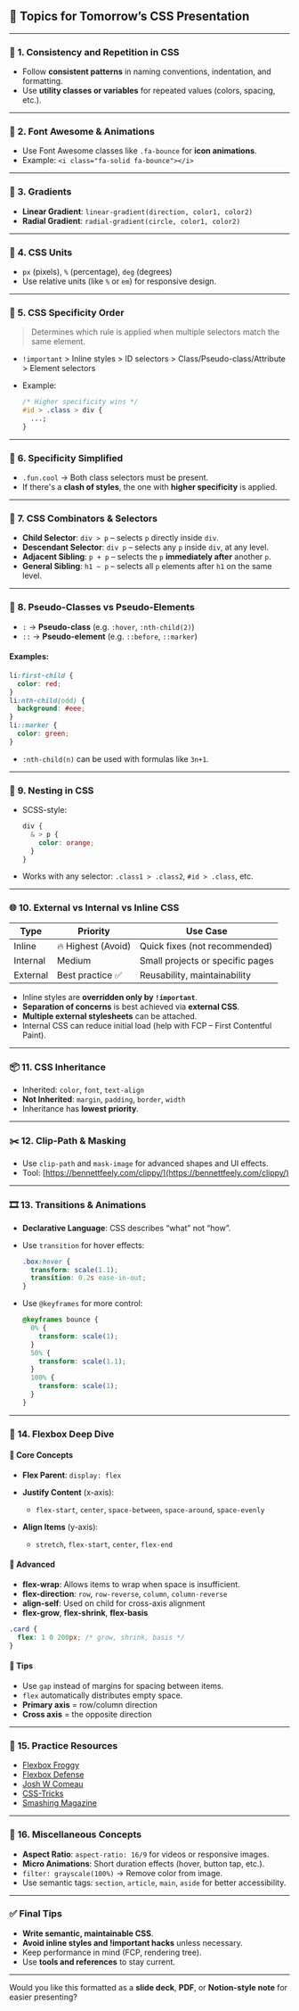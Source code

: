 ## 🎯 Topics for Tomorrow’s CSS Presentation

---

### 🔁 **1. Consistency and Repetition in CSS**

- Follow **consistent patterns** in naming conventions, indentation, and formatting.
- Use **utility classes or variables** for repeated values (colors, spacing, etc.).

---

### 🎨 **2. Font Awesome & Animations**

- Use Font Awesome classes like `.fa-bounce` for **icon animations**.
- Example: `<i class="fa-solid fa-bounce"></i>`

---

### 🎨 **3. Gradients**

- **Linear Gradient**: `linear-gradient(direction, color1, color2)`
- **Radial Gradient**: `radial-gradient(circle, color1, color2)`

---

### 📏 **4. CSS Units**

- `px` (pixels), `%` (percentage), `deg` (degrees)
- Use relative units (like `%` or `em`) for responsive design.

---

### 🔢 **5. CSS Specificity Order**

> Determines which rule is applied when multiple selectors match the same element.

- `!important` > Inline styles > ID selectors > Class/Pseudo-class/Attribute > Element selectors
- Example:

  ```css
  /* Higher specificity wins */
  #id > .class > div {
    ...;
  }
  ```

---

### 🧠 **6. Specificity Simplified**

- `.fun.cool` → Both class selectors must be present.
- If there's a **clash of styles**, the one with **higher specificity** is applied.

---

### 🔗 **7. CSS Combinators & Selectors**

- **Child Selector**: `div > p` – selects `p` directly inside `div`.
- **Descendant Selector**: `div p` – selects any `p` inside `div`, at any level.
- **Adjacent Sibling**: `p + p` – selects the `p` **immediately after** another `p`.
- **General Sibling**: `h1 ~ p` – selects all `p` elements after `h1` on the same level.

---

### 🧱 **8. Pseudo-Classes vs Pseudo-Elements**

- `:` → **Pseudo-class** (e.g. `:hover`, `:nth-child(2)`)
- `::` → **Pseudo-element** (e.g. `::before`, `::marker`)

#### Examples:

```css
li:first-child {
  color: red;
}
li:nth-child(odd) {
  background: #eee;
}
li::marker {
  color: green;
}
```

- `:nth-child(n)` can be used with formulas like `3n+1`.

---

### 🧩 **9. Nesting in CSS**

- SCSS-style:

  ```scss
  div {
    & > p {
      color: orange;
    }
  }
  ```

- Works with any selector: `.class1 > .class2`, `#id > .class`, etc.

---

### 🌐 **10. External vs Internal vs Inline CSS**

| Type     | Priority           | Use Case                         |
| -------- | ------------------ | -------------------------------- |
| Inline   | 🔥 Highest (Avoid) | Quick fixes (not recommended)    |
| Internal | Medium             | Small projects or specific pages |
| External | Best practice ✅   | Reusability, maintainability     |

- Inline styles are **overridden only by `!important`**.
- **Separation of concerns** is best achieved via **external CSS**.
- **Multiple external stylesheets** can be attached.
- Internal CSS can reduce initial load (help with FCP – First Contentful Paint).

---

### 📦 **11. CSS Inheritance**

- Inherited: `color`, `font`, `text-align`
- **Not Inherited**: `margin`, `padding`, `border`, `width`
- Inheritance has **lowest priority**.

---

### ✂️ **12. Clip-Path & Masking**

- Use `clip-path` and `mask-image` for advanced shapes and UI effects.
- Tool: [https://bennettfeely.com/clippy/](https://bennettfeely.com/clippy/)

---

### 🎞️ **13. Transitions & Animations**

- **Declarative Language**: CSS describes “what” not “how”.

- Use `transition` for hover effects:

  ```css
  .box:hover {
    transform: scale(1.1);
    transition: 0.2s ease-in-out;
  }
  ```

- Use `@keyframes` for more control:

  ```css
  @keyframes bounce {
    0% {
      transform: scale(1);
    }
    50% {
      transform: scale(1.1);
    }
    100% {
      transform: scale(1);
    }
  }
  ```

---

### 📐 **14. Flexbox Deep Dive**

#### 🔹 Core Concepts

- **Flex Parent**: `display: flex`
- **Justify Content** (x-axis):

  - `flex-start`, `center`, `space-between`, `space-around`, `space-evenly`

- **Align Items** (y-axis):

  - `stretch`, `flex-start`, `center`, `flex-end`

#### 🔸 Advanced

- **flex-wrap**: Allows items to wrap when space is insufficient.
- **flex-direction**: `row`, `row-reverse`, `column`, `column-reverse`
- **align-self**: Used on child for cross-axis alignment
- **flex-grow**, **flex-shrink**, **flex-basis**

```css
.card {
  flex: 1 0 200px; /* grow, shrink, basis */
}
```

#### 📌 Tips

- Use `gap` instead of margins for spacing between items.
- `flex` automatically distributes empty space.
- **Primary axis** = row/column direction
- **Cross axis** = the opposite direction

---

### 🧪 **15. Practice Resources**

- [Flexbox Froggy](https://flexboxfroggy.com)
- [Flexbox Defense](https://www.flexboxdefense.com/)
- [Josh W Comeau](https://www.joshwcomeau.com)
- [CSS-Tricks](https://css-tricks.com)
- [Smashing Magazine](https://www.smashingmagazine.com)

---

### 🏁 **16. Miscellaneous Concepts**

- **Aspect Ratio**: `aspect-ratio: 16/9` for videos or responsive images.
- **Micro Animations**: Short duration effects (hover, button tap, etc.).
- `filter: grayscale(100%)` → Remove color from image.
- Use semantic tags: `section`, `article`, `main`, `aside` for better accessibility.

---

### ✅ Final Tips

- **Write semantic, maintainable CSS**.
- **Avoid inline styles and !important hacks** unless necessary.
- Keep performance in mind (FCP, rendering tree).
- Use **tools and references** to stay current.

---

Would you like this formatted as a **slide deck**, **PDF**, or **Notion-style note** for easier presenting?
